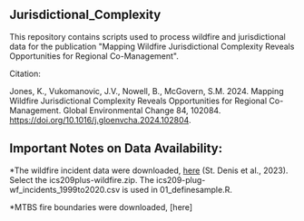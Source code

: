 ## Jurisdictional_Complexity

This repository contains scripts used to process wildfire and jurisdictional data for the publication "Mapping Wildfire Jurisdictional Complexity Reveals Opportunities for Regional Co-Management".

Citation: 

Jones, K., Vukomanovic, J.V., Nowell, B., McGovern, S.M. 2024. Mapping Wildfire Jurisdictional Complexity Reveals Opportunities for Regional Co-Management. Global Environmental Change
84, 102084. https://doi.org/10.1016/j.gloenvcha.2024.102804.

## Important Notes on Data Availability:

*The wildfire incident data were downloaded, [here](https://figshare.com/articles/dataset/All-hazards_dataset_mined_from_the_US_National_Incident_Management_System_1999-2020/19858927/3) (St. Denis et al., 2023). Select the ics209plus-wildfire.zip. The ics209-plug-wf_incidents_1999to2020.csv is used in 01_definesample.R.

*MTBS fire boundaries were downloaded, [here]
